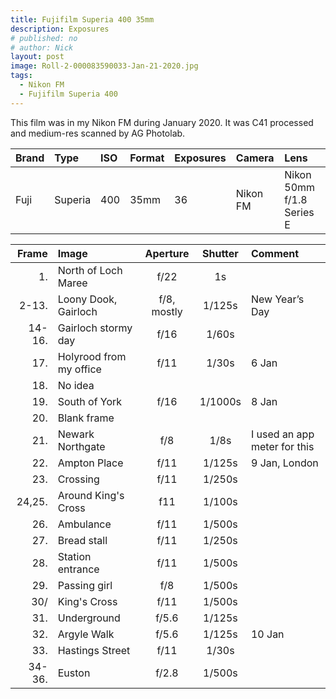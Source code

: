 ```yaml
---
title: Fujifilm Superia 400 35mm
description: Exposures
# published: no
# author: Nick
layout: post
image: Roll-2-000083590033-Jan-21-2020.jpg
tags:
  - Nikon FM
  - Fujifilm Superia 400
---
```

This film was in my Nikon FM during January 2020. It was C41 processed and medium-res scanned by AG Photolab.

Brand|Type|ISO|Format|Exposures|Camera|Lens
:----|:---|:--|:-----|:--------|:-----|:----
Fuji|Superia|400|35mm|36|Nikon FM|Nikon 50mm f/1.8 Series E

Frame|Image|Aperture|Shutter|Comment
----:|:----|:----:|:----:|:------
1.|North of Loch Maree|f/22|1s 
2-13.|Loony Dook, Gairloch|f/8, mostly|1/125s|New Year’s Day
14-16.|Gairloch stormy day|f/16|1/60s 
17.|Holyrood from my office|f/11|1/30s|6 Jan
18.|No idea
19.|South of York|f/16|1/1000s|8 Jan
20.|Blank frame
21.|Newark Northgate|f/8|1/8s|I used an app meter for this
22.|Ampton Place|f/11|1/125s|9 Jan, London
23.|Crossing|f/11|1/250s 
24,25.|Around King's Cross|f11|1/100s
26.|Ambulance|f/11|1/500s 
27.|Bread stall|f/11|1/250s 
28.|Station entrance|f/11|1/500s
29.|Passing girl|f/8|1/500s
30/|King's Cross|f/11|1/500s
31.|Underground|f/5.6|1/125s
32.|Argyle Walk|f/5.6|1/125s|10 Jan
33.|Hastings Street|f/11|1/30s 
34-36.|Euston|f/2.8|1/500s